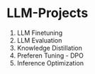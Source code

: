 # LLM-Projects

1) LLM Finetuning
2) LLM Evaluation
3) Knowledge Distillation
4) Preferen Tuning - DPO
5) Inference Optimization
